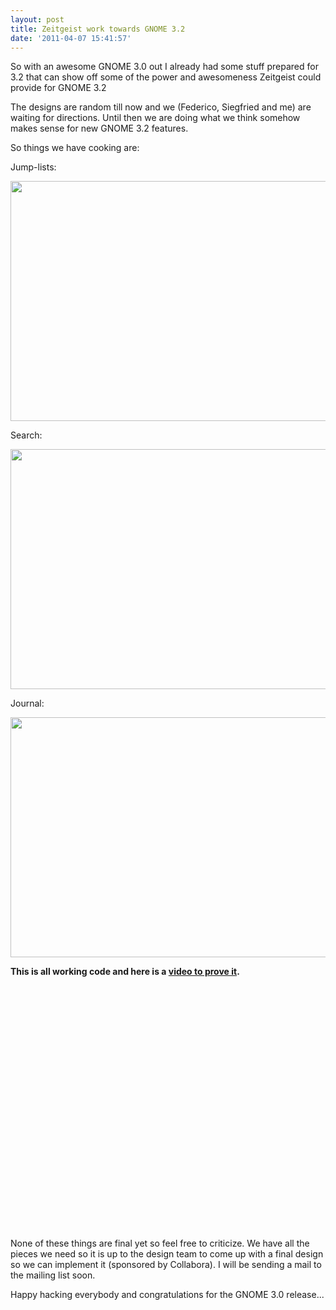 ```yaml
---
layout: post
title: Zeitgeist work towards GNOME 3.2
date: '2011-04-07 15:41:57'
---
```


So with an awesome GNOME 3.0 out I already had some stuff prepared for 3.2 that can show off some of the power and awesomeness Zeitgeist could provide for GNOME 3.2

The designs are random till now and we (Federico, Siegfried and me) are waiting for directions. Until then we are doing what we think somehow makes sense for new GNOME 3.2 features.

So things we have cooking are:

Jump-lists:

<a href="http://geekyogre.com/content/images/2011/04/Screenshot-80.png"><img class="alignnone size-large wp-image-1891" title="Screenshot-80" src="http://geekyogre.com/content/images/2011/04/Screenshot-80-1024x640.png" alt="" width="614" height="384" /></a>

Search:

<a href="http://geekyogre.com/content/images/2011/04/Screenshot-82.png"><img class="alignnone size-large wp-image-1894" title="Screenshot-82" src="http://geekyogre.com/content/images/2011/04/Screenshot-82-1024x640.png" alt="" width="614" height="384" /></a>

Journal:

<a href="http://geekyogre.com/content/images/2011/04/Screenshot-81.png"><img title="Screenshot-81" src="http://geekyogre.com/content/images/2011/04/Screenshot-81-1024x640.png" alt="" width="614" height="384" /></a>

<strong>This is all working code and here is a <a href="http://www.youtube.com/watch?v=y-8K8d_ak24">video to prove it</a>.</strong>

<object classid="clsid:d27cdb6e-ae6d-11cf-96b8-444553540000" width="480" height="390" codebase="http://download.macromedia.com/pub/shockwave/cabs/flash/swflash.cab#version=6,0,40,0"><param name="allowFullScreen" value="true" /><param name="allowscriptaccess" value="always" /><param name="src" value="http://www.youtube.com/v/y-8K8d_ak24?fs=1&amp;hl=en_US" /><param name="allowfullscreen" value="true" /><embed type="application/x-shockwave-flash" width="480" height="390" src="http://www.youtube.com/v/y-8K8d_ak24?fs=1&amp;hl=en_US" allowscriptaccess="always" allowfullscreen="true"></embed></object>

None of these things are final yet so feel free to criticize. We have all the pieces we need so it is up to the design team to come up with a final design so we can implement it (sponsored by Collabora). I will be sending a mail to the mailing list soon.

Happy hacking everybody and congratulations for the GNOME 3.0 release...